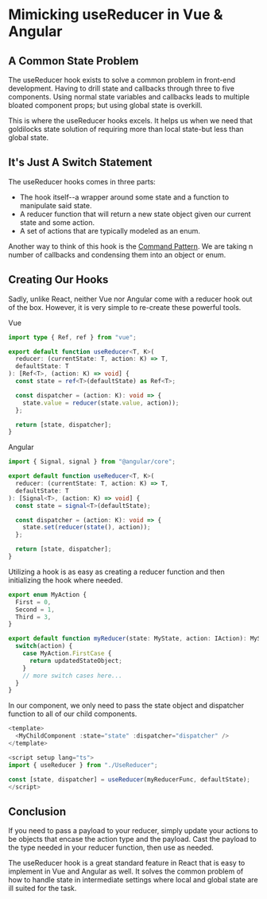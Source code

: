 # Mimicking useReducer in Vue & Angular

## A Common State Problem

The useReducer hook exists to solve a common problem in front-end development. Having to drill state and callbacks through three to five components. Using normal state variables and callbacks leads to multiple bloated component props; but using global state is overkill.

This is where the useReducer hooks excels. It helps us when we need that goldilocks state solution of requiring more than local state-but less than global state.

## It's Just A Switch Statement

The useReducer hooks comes in three parts:

- The hook itself--a wrapper around some state and a function to manipulate said state.
- A reducer function that will return a new state object given our current state and some action.
- A set of actions that are typically modeled as an enum.

Another way to think of this hook is the [Command Pattern](https://en.wikipedia.org/wiki/Command_pattern). We are taking n number of callbacks and condensing them into an object or enum.

## Creating Our Hooks

Sadly, unlike React, neither Vue nor Angular come with a reducer hook out of the box. However, it is very simple to re-create these powerful tools.

Vue

```typescript
import type { Ref, ref } from "vue";

export default function useReducer<T, K>(
  reducer: (currentState: T, action: K) => T,
  defaultState: T
): [Ref<T>, (action: K) => void] {
  const state = ref<T>(defaultState) as Ref<T>;

  const dispatcher = (action: K): void => {
    state.value = reducer(state.value, action));
  };

  return [state, dispatcher];
}
```

Angular

```typescript
import { Signal, signal } from "@angular/core";

export default function useReducer<T, K>(
  reducer: (currentState: T, action: K) => T,
  defaultState: T
): [Signal<T>, (action: K) => void] {
  const state = signal<T>(defaultState);

  const dispatcher = (action: K): void => {
    state.set(reducer(state(), action));
  };

  return [state, dispatcher];
}
```

Utilizing a hook is as easy as creating a reducer function and then initializing the hook where needed.

```typescript
export enum MyAction {
  First = 0,
  Second = 1,
  Third = 3,
}
```

```typescript
export default function myReducer(state: MyState, action: IAction): MyState {
  switch(action) {
    case MyAction.FirstCase {
      return updatedStateObject;
    }
    // more switch cases here...
  }
}
```

In our component, we only need to pass the state object and dispatcher function to all of our child components.

```typescript
<template>
  <MyChildComponent :state="state" :dispatcher="dispatcher" />
</template>

<script setup lang="ts">
import { useReducer } from "./UseReducer";

const [state, dispatcher] = useReducer(myReducerFunc, defaultState);
</script>
```

## Conclusion

If you need to pass a payload to your reducer, simply update your actions to be objects that encase the action type and the payload. Cast the payload to the type needed in your reducer function, then use as needed.

The useReducer hook is a great standard feature in React that is easy to implement in Vue and Angular as well. It solves the common problem of how to handle state in intermediate settings where local and global state are ill suited for the task.
